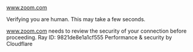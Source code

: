 www.zoom.com

Verifying you are human. This may take a few seconds.

www.zoom.com needs to review the security of your connection before proceeding.
Ray ID: 9821de8e1a1cf555
Performance & security by Cloudflare